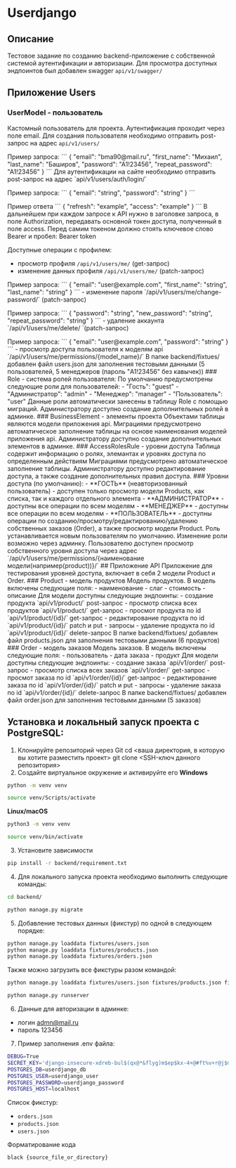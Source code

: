 # Userdjango
## Описание

Тестовое задание по созданию backend-приложение с собственной системой аутентификации и авторизации. 
Для просмотра доступных эндпоинтов был добавлен swagger `api/v1/swagger/`
## Приложение Users
### UserModel - пользователь
Кастомный пользователь для проекта. Аутентификация проходит через поле email.
Для создания пользователя необходимо отправить post-запрос на адрес `api/v1/users/`
<p>
Пример запроса:
```
    {   
        "email": "bma90@mail.ru",
        "first_name": "Михаил",
        "last_name": "Баширов",
        "password": "A1!23456",
        "repeat_password": "A1!23456"
    }
```
Для аутентификации на сайте необходимо отправить post-запрос на адрес `api/v1/users/auth/login/`
<p>
Пример запроса:
```
    {
        "email": "string",
        "password": "string"
    }
```
<p>
Пример ответа
```
    {
        "refresh": "example",
        "access": "example"
    }
```
В дальнейшем при каждом запросе к API нужно в заголовке запроса, в поле Authorization, передавать основной токен доступа, полученный в поле access. Перед самим токеном должно стоять ключевое слово Bearer и пробел: Bearer token

Доступные операции с профилем:
- просмотр профиля `/api/v1/users/me/` (get-запрос)
- изменение данных профиля `/api/v1/users/me/` (patch-запрос)
<p>
Пример запроса:
```
    {
        "email": "user@example.com",
        "first_name": "string",
        "last_name": "string"
    }
```
- изменение пароля `/api/v1/users/me/change-password/` (patch-запрос)
<p>
Пример запроса:
```
    {
        "password": "string",
        "new_password": "string",
        "repeat_password": "string"
    }
```
- удаление аккаунта `/api/v1/users/me/delete/ `(patch-запрос)
<p>
Пример запроса:
```
    {
        "email": "user@example.com",
        "password": "string"
    }
```
- просмотр доступа пользователя к моделям api `/api/v1/users/me/permissions/{model_name}/`
В папке backend/fixtues/ добавлен файл users.json для заполнения тестовыми данными (5 пользователей, 5 менеджеров (пароль "A1!23456" без кавычек))
### Role - система ролей пользователя:
По умолчанию предусмотрены следующие роли для пользователей:
- "Гость": "guest"
- "Администратор": "admin"
- "Менеджер": "manager"
- "Пользователь": "user"
Данные роли автоматически занесены в таблицу Role с помощью миграций.
Администратору доступно создание дополнительных ролей в админке.
### BusinessElement - элементы проекта
Объектами таблицы являются модели приложения api. 
Миграциями предусмотрено автоматическое заполнение таблицы на основе наименования моделей приложения api.
Администратору доступно создание дополнительных элементов в админке.
### AccessRolesRule - уровни доступа
Таблица содержит информацию о ролях, элемантах и уровнях доступа по определенным действиям
Миграциями предусмотрено автоматическое заполнение таблицы.
Администратору доступно редактирование доступа, а также создание дополнительных правил доступа.
### Уровни доступа (по умолчанию):
- **ГОСТЬ** (неавторизованный пользователь) - доступен только просмотр модели Products, как списка, так и каждого отдельного элемента
- **АДМИНИСТРАТОР** - доступны все операции по всем моделям
- **МЕНЕДЖЕР** - доступны все операции по всем моделям
- **ПОЛЬЗОВАТЕЛЬ** - доступны операции по созданию/просмотру/редактированию/удалению собственных заказов (Order), а также просмотр модели Product. Роль устанавливается новым пользователям по умолчанию. Изменение роли возможно через админку.
Пользователю доступен просмотр собственного уровня доступа через адрес `/api/v1/users/me/permissions/{наименование модели(например(product))}/`
## Приложение API
Приложение для тестирования уровней доступа, включает в себя 2 модели Product и Order.
### Product - модель продуктов
Модель продуктов. В модель включены следующие поля:
- наименование
- слаг
- стоимость
- описание
Для модели доступны следующие эндпоинты:
- создание продукта `api/v1/product/` post-запрос
- просмотр списка всех продуктов `api/v1/product/` get-запрос
- просмот продукта по id `api/v1/product/{id}/` get-запрос
- редактирование продукта по id `api/v1/product/{id}/` patch и put - запросы
- удаление продукта по id `api/v1/product/{id}/` delete-запрос
В папке backend/fixtues/ добавлен файл products.json для заполнения тестовыми данными (6 продуктов)
### Order - модель заказов
Модель заказов. В модель включены следующие поля:
- пользователь
- дата заказа
- продукт
Для модели доступны следующие эндпоинты:
- создание заказа `api/v1/order/` post-запрос
- просмотр списка всех заказов `api/v1/order/` get-запрос
- просмот заказа по id `api/v1/order/{id}/` get-запрос
- редактирование заказа по id `api/v1/order/{id}/` patch и put - запросы
- удаление заказа по id `api/v1/order/{id}/` delete-запрос
В папке backend/fixtues/ добавлен файл order.json для заполнения тестовыми данными (5 заказов)

## Установка и локальный запуск проекта с PostgreSQL:

1. Клонируйте репозиторий через Git
cd <ваша директория, в которую вы хотите разместить проект>
git clone <SSH-ключ данного репозитория>
2. Создайте виртуальное окружение и активируйте его
**Windows**
```bash
python -m venv venv
```
```bash
source venv/Scripts/activate
```
**Linux/macOS**
```bash
python3 -m venv venv
```
```bash
source venv/bin/activate
```
3. Установите зависимости
```bash
pip install -r backend/requirement.txt
```
4. Для локального запуска проекта необходимо выполнить следующие команды:
```bash
cd backend/
```
```bash
python manage.py migrate
```
5. Добавление тестовых данных (фикстур) по одной в следующем порядке:
```bash
python manage.py loaddata fixtures/users.json 
python manage.py loaddata fixtures/products.json 
python manage.py loaddata fixtures/orders.json 
```
Также можно загрузить все фикстуры разом командой:
```bash
python manage.py loaddata fixtures/users.json fixtures/products.json fixtures/orders.json
```
```bash
python manage.py runserver
```
6. Данные для авторизации в админке:
- логин admn@mail.ru
- пароль 123456
7. Пример заполнения .env файла:
```bash
DEBUG=True
SECRET_KEY='django-insecure-xdreb-bul$(qx@*&flyg)m$ep$kx-4+@#ft%v+r@j$m7w^fhl='
POSTGRES_DB=userdjango_db
POSTGRES_USER=userdjango_user
POSTGRES_PASSWORD=userdjango_password
POSTGRES_HOST=localhost
```

Список фикстур:
- `orders.json`
- `products.json`
- `users.json`

Форматирование кода
```bash
black {source_file_or_directory}
```

